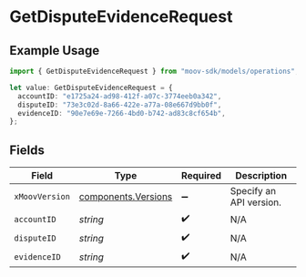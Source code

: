 # GetDisputeEvidenceRequest

## Example Usage

```typescript
import { GetDisputeEvidenceRequest } from "moov-sdk/models/operations";

let value: GetDisputeEvidenceRequest = {
  accountID: "e1725a24-ad98-412f-a07c-3774eeb0a342",
  disputeID: "73e3c02d-8a66-422e-a77a-08e667d9bb0f",
  evidenceID: "90e7e69e-7266-4bd0-b742-ad83c8cf654b",
};
```

## Fields

| Field                                                      | Type                                                       | Required                                                   | Description                                                |
| ---------------------------------------------------------- | ---------------------------------------------------------- | ---------------------------------------------------------- | ---------------------------------------------------------- |
| `xMoovVersion`                                             | [components.Versions](../../models/components/versions.md) | :heavy_minus_sign:                                         | Specify an API version.                                    |
| `accountID`                                                | *string*                                                   | :heavy_check_mark:                                         | N/A                                                        |
| `disputeID`                                                | *string*                                                   | :heavy_check_mark:                                         | N/A                                                        |
| `evidenceID`                                               | *string*                                                   | :heavy_check_mark:                                         | N/A                                                        |